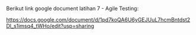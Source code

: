Berikut link google document latihan 7 - Agile Testing:

https://docs.google.com/document/d/1pd7koQA6U6yGEJUuL7hcmBntdst2Dl_s1imsq4_tWHo/edit?usp=sharing

